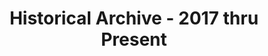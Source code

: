 ---
title: "Historical Archive - 2017 thru Present"
layout: collection
permalink: "/history/archive/2017-present/"
collection: 2017present
entries_layout: grid
classes: wide
sidebar:
  nav: didhistory 

share: true
---